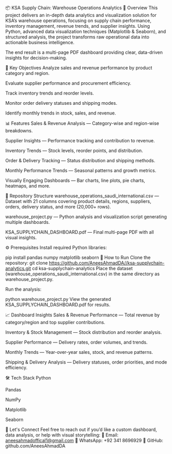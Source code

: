 📦 KSA Supply Chain: Warehouse Operations Analytics
📖 Overview
This project delivers an in-depth data analytics and visualization solution for KSA’s warehouse operations, focusing on supply chain performance, inventory management, revenue trends, and supplier insights. Using Python, advanced data visualization techniques (Matplotlib & Seaborn), and structured analysis, the project transforms raw operational data into actionable business intelligence.

The end result is a multi-page PDF dashboard providing clear, data-driven insights for decision-making.

🎯 Key Objectives
Analyze sales and revenue performance by product category and region.

Evaluate supplier performance and procurement efficiency.

Track inventory trends and reorder levels.

Monitor order delivery statuses and shipping modes.

Identify monthly trends in stock, sales, and revenue.

📊 Features
Sales & Revenue Analysis — Category-wise and region-wise breakdowns.

Supplier Insights — Performance tracking and contribution to revenue.

Inventory Trends — Stock levels, reorder points, and distribution.

Order & Delivery Tracking — Status distribution and shipping methods.

Monthly Performance Trends — Seasonal patterns and growth metrics.

Visually Engaging Dashboards — Bar charts, line plots, pie charts, heatmaps, and more.

📂 Repository Structure
warehouse_operations_saudi_international.csv — Dataset with 21 columns covering product details, regions, suppliers, orders, delivery status, and more (20,000+ rows).

warehouse_project.py — Python analysis and visualization script generating multiple dashboards.

KSA_SUPPLYCHAIN_DASHBOARD.pdf — Final multi-page PDF with all visual insights.

⚙️ Prerequisites
Install required Python libraries:

pip install pandas numpy matplotlib seaborn
🚀 How to Run
Clone the repository:
git clone https://github.com/AneesAhmadDA//ksa-supplychain-analytics.git
cd ksa-supplychain-analytics
Place the dataset (warehouse_operations_saudi_international.csv) in the same directory as warehouse_project.py.

Run the analysis:

python warehouse_project.py
View the generated KSA_SUPPLYCHAIN_DASHBOARD.pdf for results.

📈 Dashboard Insights
Sales & Revenue Performance — Total revenue by category/region and top supplier contributions.

Inventory & Stock Management — Stock distribution and reorder analysis.

Supplier Performance — Delivery rates, order volumes, and trends.

Monthly Trends — Year-over-year sales, stock, and revenue patterns.

Shipping & Delivery Analysis — Delivery statuses, order priorities, and mode efficiency.

🛠️ Tech Stack
Python

Pandas

NumPy

Matplotlib

Seaborn

🤝 Let's Connect Feel free to reach out if you’d like a custom dashboard, data analysis, or help with visual storytelling: 📧 Email: aneesahmadoffical1@gmail.com 📱 WhatsApp: +92 341 8696929 🔗 GitHub: github.com/AneesAhmadDA
